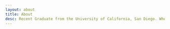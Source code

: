 ```yaml
---
layout: about
title: About
desc: Recent Graduate from the University of California, San Diego. Where I earned my B.S. in Computer Engineering. 🥳
---
```


